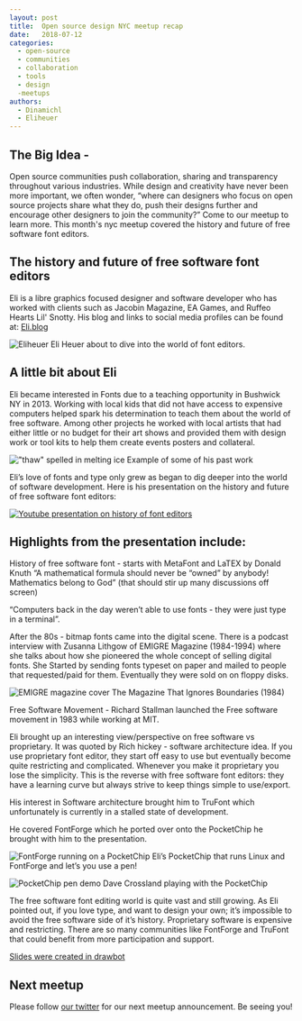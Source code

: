```yaml
---
layout: post
title:  Open source design NYC meetup recap
date:   2018-07-12
categories:
  - open-source
  - communities
  - collaboration
  - tools
  - design
  -meetups
authors:
  - Dinamichl
  - Eliheuer
---
```


## The Big Idea -
Open source communities push collaboration, sharing and transparency throughout various industries. While design and creativity have never been more important, we often wonder, “where can designers who focus on open source projects share what they do, push their designs further and encourage other designers to join the community?” Come to our meetup to learn more. This month's nyc meetup covered the history and future of free software font editors.


##  The history and future of free software font editors
Eli is a libre graphics focused designer and software developer who has worked with clients such as Jacobin Magazine, EA Games, and Ruffeo Hearts Lil' Snotty. His blog and links to social media profiles can be found at: [Eli.blog](https://elih.blog)


![Eliheuer](/images/nyc_IMG_2470.jpg)
Eli Heuer about to dive into the world of font editors.

##  A little bit about Eli
Eli became interested in Fonts due to a teaching opportunity in Bushwick NY in 2013. Working with local kids that did not have access to expensive computers helped spark his determination to teach them about the world of  free software.  Among other projects he worked with local artists that had either little or no budget for their art shows and provided them with design work or tool kits to help them create events posters and collateral.

!["thaw" spelled in melting ice](/images/nyc_thaw.png)
Example of some of his past work

Eli’s love of fonts and type only grew as began to dig deeper into the world of software development. Here is his presentation on the history and future of free software font editors:

[![Youtube presentation on history of font editors](/images/nyc_youtube.png)](https://www.youtube.com/watch?v=5GrlPIHN57Y)

##  Highlights from the presentation include:

 History of free software font - starts with  MetaFont and LaTEX by Donald Knuth  “A mathematical formula should never be “owned” by anybody! Mathematics belong to God” (that should stir up many discussions off screen)

 “Computers back in the day weren’t able to use fonts - they were just type in a terminal”.

 After the 80s - bitmap fonts came into the digital scene.
 There is a podcast interview  with Zusanna Lithgow of EMIGRE Magazine (1984-1994)  where she talks about how she pioneered the whole concept of selling digital fonts. She Started by sending fonts typeset on paper and mailed to people that requested/paid for them. Eventually they were sold on on floppy disks.

![EMIGRE magazine cover](/images/nyc_Emigre1Cover.png)
 The Magazine That Ignores Boundaries (1984)


 Free Software Movement - Richard Stallman  launched the Free software movement in 1983 while working at MIT.

 Eli brought up an interesting view/perspective on free software vs proprietary. It was quoted by Rich hickey - software architecture idea.  If you use proprietary font editor, they start off easy to use but eventually become quite restricting and complicated.  Whenever you make it proprietary you lose the simplicity.  This is the reverse with free software font editors: they have a learning curve but always strive to keep things simple to use/export.

 His interest in Software architecture brought him to TruFont which unfortunately is currently in a stalled state of development.

 He covered FontForge which he ported over onto the PocketChip  he brought with him to the presentation.

![FontForge running on a PocketChip](/images/nyc_fontforge_chip.jpg)
Eli’s PocketChip that runs Linux and FontForge and let’s you use a pen!

![PocketChip pen demo](/images/nyc_IMG_2479.jpg)
 Dave Crossland playing with the PocketChip


 The free software font editing world is quite vast and still growing. As Eli pointed out, if you love type, and want to design your own; it’s impossible to avoid the free software side of it’s history. Proprietary software is expensive and restricting. There are so many communities like FontForge and TruFont that could benefit from more participation and support.  


 [Slides were created in drawbot](https://github.com/eliheuer/osd-nyc-talk)


## Next meetup
Please follow [our twitter](https://twitter.com/opensrcdesign) for our next meetup announcement. Be seeing you!
